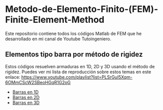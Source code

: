 # Metodo-de-Elemento-Finito-(FEM)-Finite-Element-Method
Este repositorio contiene todos los códigos Matlab de FEM que he desarrollado en mi canal de Youtube Tutoingeniero.

## Elementos tipo barra por método de rigidez
Estos códigos resuelven armaduras en 1D, 2D y 3D usando el método de rigidez. Puedes ver mi lista de reproducción sobre estos temas en este enlace: https://www.youtube.com/playlist?list=PLSrGuI5Xqm-6OMmCScW2SBeoHGqR1G2oG

- [Barras en 1D](https://github.com/RolaValdez/M-todo-de-Elemento-Finito-FEM-Finite-Element-Method/blob/master/ElementoBarra1D.m)
- [Barras en 2D](https://github.com/RolaValdez/M-todo-de-Elemento-Finito-FEM-Finite-Element-Method/blob/master/ElementoBarra2D.m)
- [Barras en 3D](https://github.com/RolaValdez/Metodo-de-Elemento-Finito-FEM-Finite-Element-Method/blob/master/Elementobarra3D.m)

